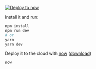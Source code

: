 [![Deploy to now](https://deploy.now.sh/static/button.svg)](https://deploy.now.sh/?repo=https://github.com/boxman0617/mobx-demo/tree/master)

Install it and run:

```bash
npm install
npm run dev
# or
yarn
yarn dev
```

Deploy it to the cloud with [now](https://zeit.co/now) ([download](https://zeit.co/download))

```bash
now
```
